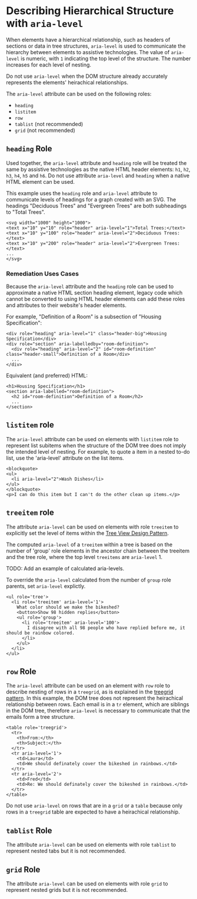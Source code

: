# Describing Hierarchical Structure with `aria-level`

When elements have a hierarchical relationship, such as headers of sections or data in tree structures, `aria-level` is used to communicate the hierarchy between elements to assistive technologies. The value of `aria-level` is numeric, with `1` indicating the top level of the structure. The number increases for each level of nesting.

Do not use `aria-level` when the DOM structure already accurately represents the elements' heirachical relationships.

The `aria-level` attribute can be used on the following roles:
* `heading`
* `listitem`
* `row`
* `tablist` (not recommended)
* `grid` (not recommended)

## `heading` Role

Used together, the `aria-level` attribute and `heading` role will be treated the same by assistive technologies as the native HTML header elements: `h1`, `h2`, `h3`, `h4`, `h5` and `h6`. Do not use attribute `aria-level` and `heading` when a native HTML element can be used.

This example uses the `heading` role and `aria-level` attribute to communicate levels of headings for a graph created with an SVG. The headings "Deciduous Trees" and "Evergreen Trees" are both subheadings to "Total Trees".

```
<svg width="1000" height="1000">
<text x="10" y="10" role="header" aria-level="1">Total Trees:</text>
<text x="10" y="100" role="header" aria-level="2">Deciduous Trees:</text>
<text x="10" y="200" role="header" aria-level="2">Evergreen Trees:</text>
...
</svg>
```

### Remediation Uses Cases

Because the `aria-level` attribute and the `heading` role can be used to approximate a native HTML section heading element, legacy code which cannot be converted to using HTML header elements can add these 
roles and attributes to their website's header elements.

For example, "Definition of a Room" is a subsection of "Housing Specification":

```
<div role="heading" aria-level="1" class="header-big">Housing Specification</div>
<div role="section" aria-labelledby="room-definition">
  <div role="heading" aria-level="2" id="room-definition" class="header-small">Definition of a Room</div>
  ...
</div>
```

Equivalent (and preferred) HTML:

```
<h1>Housing Specification</h1>
<section aria-labelled="room-definition">
  <h2 id="room-definition">Definition of a Room</h2>
  ...
</section>
```

## `listitem` role

The `aria-level` attribute can be used on elements with `listitem` role to represent list subitems when the structure of the DOM tree does not imply the intended level of nesting. For example, to quote a item in a nested to-do list, use the 'aria-level' attribute on the list items. 

```
<blockquote>
<ul>
  <li aria-level="2">Wash Dishes</li>
</ul>
</blockquote>
<p>I can do this item but I can't do the other clean up items.</p>
```

## `treeitem` role

The attribute `aria-level` can be used on elements with role `treeitem` to explicitly set the level of items within the [Tree View Design Pattern](https://www.w3.org/TR/wai-aria-practices-1.1/#TreeView). 

The computed `aria-level` of a `treeitem` within a tree is based on the number of 'group' role elements in the ancestor chain between the treeitem and the tree role, where the top level `treeitems` are `aria-level` 1.

TODO: Add an example of calculated aria-levels.

To override the `aria-level` calculated from the number of `group` role parents, set `aria-level` explictly.

```
<ul role='tree'>
  <li role='treeitem' aria-level='1'>
    What color should we make the bikeshed?
    <button>Show 98 hidden replies</button>
    <ul role='group'>
      <li role='treeitem' aria-level='100'>
        I disagree with all 98 people who have replied before me, it should be rainbow colored.
      </li>
    </ul>
  </li>
</ul>
```

## `row` Role

The `aria-level` attribute can be used on an element with `row` role to describe nesting of rows in a `treegrid`, as is explained in the [treegrid pattern](https://www.w3.org/TR/wai-aria-practices-1.1/#treegrid). In this example, the DOM tree does not represent the heirachical relationship between rows. Each email is in a `tr` element, which are siblings in the DOM tree, therefore `aria-level` is necessary to communicate that the emails form a tree structure.

```
<table role='treegrid'>
  <tr>
    <th>From:</th>
    <th>Subject:</th>
  </tr>
  <tr aria-level='1'>
    <td>Laura</td>
    <td>We should definately cover the bikeshed in rainbows.</td>
  </tr>
  <tr aria-level='2'>
    <td>Fred</td>
    <td>Re: We should definately cover the bikeshed in rainbows.</td>
  </tr>
</table>
```

Do not use `aria-level` on rows that are in a `grid` or a `table` because only rows in a `treegrid` table are expected to have a heirachical relationship.

## `tablist` Role

The attribute `aria-level` can be used on elements with role `tablist` to represent nested tabs but it is not recommended.

## `grid` Role

The attribute `aria-level` can be used on elements with role `grid` to represent nested grids but it is not recommended.


